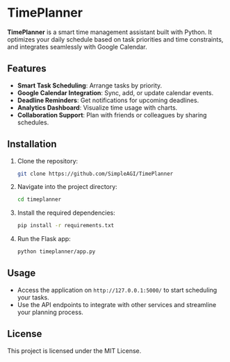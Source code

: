 # TimePlanner

**TimePlanner** is a smart time management assistant built with Python. It optimizes your daily schedule based on task priorities and time constraints, and integrates seamlessly with Google Calendar.

## Features
- **Smart Task Scheduling**: Arrange tasks by priority.
- **Google Calendar Integration**: Sync, add, or update calendar events.
- **Deadline Reminders**: Get notifications for upcoming deadlines.
- **Analytics Dashboard**: Visualize time usage with charts.
- **Collaboration Support**: Plan with friends or colleagues by sharing schedules.

## Installation
1. Clone the repository:
   ```bash
   git clone https://github.com/SimpleAGI/TimePlanner
   ```
2. Navigate into the project directory:
   ```bash
   cd timeplanner
   ```
3. Install the required dependencies:
   ```bash
   pip install -r requirements.txt
   ```
4. Run the Flask app:
   ```bash
   python timeplanner/app.py
   ```

## Usage
- Access the application on `http://127.0.0.1:5000/` to start scheduling your tasks.
- Use the API endpoints to integrate with other services and streamline your planning process.

## License
This project is licensed under the MIT License.